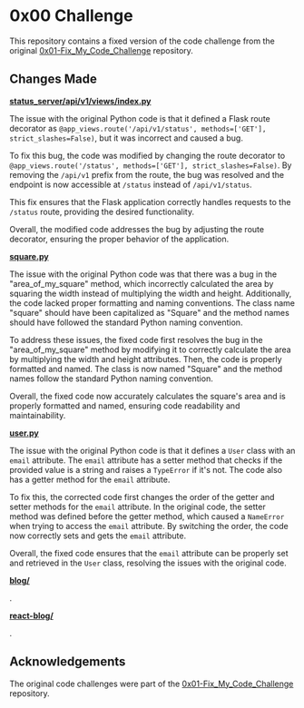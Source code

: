 # 0x00 Challenge

This repository contains a fixed version of the code challenge from the original [0x01-Fix_My_Code_Challenge](https://github.com/alx-tools/0x01-Fix_My_Code_Challenge) repository.

## Changes Made

**[status_server/api/v1/views/index.py](status_server/api/v1/views/index.py)**

The issue with the original Python code is that it defined a Flask route decorator as `@app_views.route('/api/v1/status', methods=['GET'], strict_slashes=False)`, but it was incorrect and caused a bug.

To fix this bug, the code was modified by changing the route decorator to `@app_views.route('/status', methods=['GET'], strict_slashes=False)`. By removing the `/api/v1` prefix from the route, the bug was resolved and the endpoint is now accessible at `/status` instead of `/api/v1/status`.

This fix ensures that the Flask application correctly handles requests to the `/status` route, providing the desired functionality.

Overall, the modified code addresses the bug by adjusting the route decorator, ensuring the proper behavior of the application.

**[square.py](square.py)**

The issue with the original Python code was that there was a bug in the "area_of_my_square" method, which incorrectly calculated the area by squaring the width instead of multiplying the width and height. Additionally, the code lacked proper formatting and naming conventions. The class name "square" should have been capitalized as "Square" and the method names should have followed the standard Python naming convention.

To address these issues, the fixed code first resolves the bug in the "area_of_my_square" method by modifying it to correctly calculate the area by multiplying the width and height attributes. Then, the code is properly formatted and named. The class is now named "Square" and the method names follow the standard Python naming convention.

Overall, the fixed code now accurately calculates the square's area and is properly formatted and named, ensuring code readability and maintainability.

**[user.py](user.py)**

The issue with the original Python code is that it defines a `User` class with an `email` attribute. The `email` attribute has a setter method that checks if the provided value is a string and raises a `TypeError` if it's not. The code also has a getter method for the `email` attribute.

To fix this, the corrected code first changes the order of the getter and setter methods for the `email` attribute. In the original code, the setter method was defined before the getter method, which caused a `NameError` when trying to access the `email` attribute. By switching the order, the code now correctly sets and gets the `email` attribute.

Overall, the fixed code ensures that the `email` attribute can be properly set and retrieved in the `User` class, resolving the issues with the original code.

**[blog/](blog/)**

.

**[react-blog/](react-blog/)**

.

## Acknowledgements

The original code challenges were part of the [0x01-Fix_My_Code_Challenge](https://github.com/alx-tools/0x01-Fix_My_Code_Challenge) repository.
